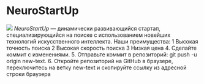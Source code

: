 # NeuroStartUp
![](https://netology-code.github.io/git-homeworks/introduction/assets/logo.png)
*NeuroStartUp* — динамически развивающийся стартап, специализирующийся на поиске с использованием новейших технологий искусственного интеллекта.
Наши преимущества:
1 Высокая точность поиска
2 Высокая скорость поиска
3 Низкая цена
4. Сделайте коммит с изменениями.
5. Отправьте коммит в репозиторий: git push -u origin new-text.
6. Откройте репозиторий на GitHub в браузере, переключитесь на ветку new-text и скопируйте ссылку из адресной строки браузера